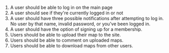 1) A user should be able to log in on the main page
2) A user should see if they're currently logged in or not
3) A user should have three possible notifications after attempting to log in. No user by that name, invalid password, or you've been logged in.
4) A user should have the option of signing up for a membership.
5) Users should be able to upload their map to the site.
6) Users should be able to comment on uploaded maps.
7) Users should be able to download maps from other users.
